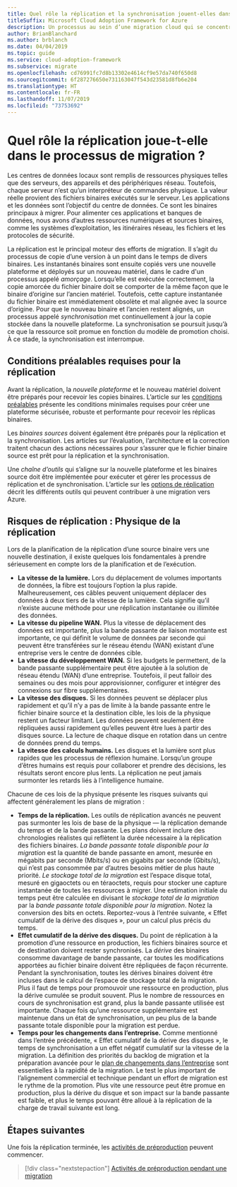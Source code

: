 ```yaml
---
title: Quel rôle la réplication et la synchronisation jouent-elles dans le processus de migration ?
titleSuffix: Microsoft Cloud Adoption Framework for Azure
description: Un processus au sein d’une migration cloud qui se concentre sur les tâches de migration des charges de travail vers le cloud.
author: BrianBlanchard
ms.author: brblanch
ms.date: 04/04/2019
ms.topic: guide
ms.service: cloud-adoption-framework
ms.subservice: migrate
ms.openlocfilehash: cd76991fc7d8b13302e4614cf9e57da740f650d8
ms.sourcegitcommit: 6f287276650e731163047f543d23581d8fb6e204
ms.translationtype: HT
ms.contentlocale: fr-FR
ms.lasthandoff: 11/07/2019
ms.locfileid: "73753692"
---
```

<!-- markdownlint-disable MD026 -->

# <a name="what-role-does-replication-play-in-the-migration-process"></a>Quel rôle la réplication joue-t-elle dans le processus de migration ?

Les centres de données locaux sont remplis de ressources physiques telles que des serveurs, des appareils et des périphériques réseau. Toutefois, chaque serveur n’est qu’un interpréteur de commandes physique. La valeur réelle provient des fichiers binaires exécutés sur le serveur. Les applications et les données sont l’objectif du centre de données. Ce sont les binaires principaux à migrer. Pour alimenter ces applications et banques de données, nous avons d’autres ressources numériques et sources binaires, comme les systèmes d’exploitation, les itinéraires réseau, les fichiers et les protocoles de sécurité.

La réplication est le principal moteur des efforts de migration. Il s’agit du processus de copie d’une version à un point dans le temps de divers binaires. Les instantanés binaires sont ensuite copiés vers une nouvelle plateforme et déployés sur un nouveau matériel, dans le cadre d'un processus appelé *amorçage*. Lorsqu’elle est exécutée correctement, la copie amorcée du fichier binaire doit se comporter de la même façon que le binaire d’origine sur l’ancien matériel. Toutefois, cette capture instantanée du fichier binaire est immédiatement obsolète et mal alignée avec la source d’origine. Pour que le nouveau binaire et l’ancien restent alignés, un processus appelé *synchronisation* met continuellement à jour la copie stockée dans la nouvelle plateforme. La synchronisation se poursuit jusqu’à ce que la ressource soit promue en fonction du modèle de promotion choisi. À ce stade, la synchronisation est interrompue.

## <a name="required-prerequisites-to-replication"></a>Conditions préalables requises pour la réplication

Avant la réplication, la *nouvelle plateforme* et le nouveau matériel doivent être préparés pour recevoir les copies binaires. L’article sur les [conditions préalables](../prerequisites/index.md) présente les conditions minimales requises pour créer une plateforme sécurisée, robuste et performante pour recevoir les réplicas binaires.

Les *binaires sources* doivent également être préparés pour la réplication et la synchronisation. Les articles sur l’évaluation, l’architecture et la correction traitent chacun des actions nécessaires pour s’assurer que le fichier binaire source est prêt pour la réplication et la synchronisation.

Une *chaîne d’outils* qui s’aligne sur la nouvelle plateforme et les binaires source doit être implémentée pour exécuter et gérer les processus de réplication et de synchronisation. L’article sur les [options de réplication](./replicate-options.md) décrit les différents outils qui peuvent contribuer à une migration vers Azure.

## <a name="replication-risks---physics-of-replication"></a>Risques de réplication : Physique de la réplication

Lors de la planification de la réplication d’une source binaire vers une nouvelle destination, il existe quelques lois fondamentales à prendre sérieusement en compte lors de la planification et de l’exécution.

- **La vitesse de la lumière.** Lors du déplacement de volumes importants de données, la fibre est toujours l’option la plus rapide. Malheureusement, ces câbles peuvent uniquement déplacer des données à deux tiers de la vitesse de la lumière. Cela signifie qu’il n’existe aucune méthode pour une réplication instantanée ou illimitée des données.
- **La vitesse du pipeline WAN.** Plus la vitesse de déplacement des données est importante, plus la bande passante de liaison montante est importante, ce qui définit le volume de données par seconde qui peuvent être transférées sur le réseau étendu (WAN) existant d’une entreprise vers le centre de données cible.
- **La vitesse du développement WAN.** Si les budgets le permettent, de la bande passante supplémentaire peut être ajoutée à la solution de réseau étendu (WAN) d’une entreprise. Toutefois, il peut falloir des semaines ou des mois pour approvisionner, configurer et intégrer des connexions sur fibre supplémentaires.
- **La vitesse des disques.** Si les données peuvent se déplacer plus rapidement et qu’il n’y a pas de limite à la bande passante entre le fichier binaire source et la destination cible, les lois de la physique restent un facteur limitant. Les données peuvent seulement être répliquées aussi rapidement qu’elles peuvent être lues à partir des disques source. La lecture de chaque disque en rotation dans un centre de données prend du temps.
- **La vitesse des calculs humains.** Les disques et la lumière sont plus rapides que les processus de réflexion humaine. Lorsqu’un groupe d’êtres humains est requis pour collaborer et prendre des décisions, les résultats seront encore plus lents. La réplication ne peut jamais surmonter les retards liés à l’intelligence humaine.

Chacune de ces lois de la physique présente les risques suivants qui affectent généralement les plans de migration :

- **Temps de la réplication.** Les outils de réplication avancés ne peuvent pas surmonter les lois de base de la physique &mdash; la réplication demande du temps et de la bande passante. Les plans doivent inclure des chronologies réalistes qui reflètent la durée nécessaire à la réplication des fichiers binaires. *La bande passante totale disponible pour la migration* est la quantité de bande passante en amont, mesurée en mégabits par seconde (Mbits/s) ou en gigabits par seconde (Gbits/s), qui n’est pas consommée par d’autres besoins métier de plus haute priorité. *Le stockage total de la migration* est l’espace disque total, mesuré en gigaoctets ou en téraoctets, requis pour stocker une capture instantanée de toutes les ressources à migrer. Une estimation initiale du temps peut être calculée en divisant le *stockage total de la migration* par la *bande passante totale disponible pour la migration*. Notez la conversion des bits en octets. Reportez-vous à l’entrée suivante, « Effet cumulatif de la dérive des disques », pour un calcul plus précis du temps.
- **Effet cumulatif de la dérive des disques.** Du point de réplication à la promotion d’une ressource en production, les fichiers binaires source et de destination doivent rester synchronisés. La *dérive* des binaires consomme davantage de bande passante, car toutes les modifications apportées au fichier binaire doivent être répliquées de façon récurrente. Pendant la synchronisation, toutes les dérives binaires doivent être incluses dans le calcul de l’espace de stockage total de la migration. Plus il faut de temps pour promouvoir une ressource en production, plus la dérive cumulée se produit souvent. Plus le nombre de ressources en cours de synchronisation est grand, plus la bande passante utilisée est importante. Chaque fois qu’une ressource supplémentaire est maintenue dans un état de synchronisation, un peu plus de la bande passante totale disponible pour la migration est perdue.
- **Temps pour les changements dans l’entreprise.** Comme mentionné dans l’entrée précédente, « Effet cumulatif de la dérive des disques », le temps de synchronisation a un effet négatif cumulatif sur la vitesse de la migration. La définition des priorités du backlog de migration et la préparation avancée pour le [plan de changements dans l’entreprise](../optimize/business-change-plan.md) sont essentielles à la rapidité de la migration. Le test le plus important de l’alignement commercial et technique pendant un effort de migration est le rythme de la promotion. Plus vite une ressource peut être promue en production, plus la dérive du disque et son impact sur la bande passante est faible, et plus le temps pouvant être alloué à la réplication de la charge de travail suivante est long.

## <a name="next-steps"></a>Étapes suivantes

Une fois la réplication terminée, les [activités de préproduction](./stage.md) peuvent commencer.

> [!div class="nextstepaction"]
> [Activités de préproduction pendant une migration](./stage.md)
